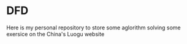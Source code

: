 # DFD
Here is my personal repository to store some aglorithm solving some exersice on the China's Luogu website
